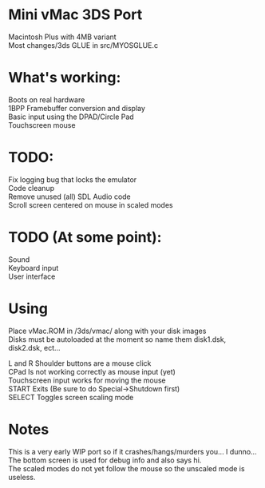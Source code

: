 # Mini vMac 3DS Port

Macintosh Plus with 4MB variant  
Most changes/3ds GLUE in src/MYOSGLUE.c

# What's working:
Boots on real hardware  
1BPP Framebuffer conversion and display  
Basic input using the DPAD/Circle Pad  
Touchscreen mouse  

# TODO:
Fix logging bug that locks the emulator  
Code cleanup  
Remove unused (all) SDL Audio code  
Scroll screen centered on mouse in scaled modes  

# TODO (At some point):
Sound  
Keyboard input  
User interface  

# Using
Place vMac.ROM in /3ds/vmac/ along with your disk images  
Disks must be autoloaded at the moment so name them disk1.dsk, disk2.dsk, ect...
  
L and R Shoulder buttons are a mouse click  
CPad Is not working correctly as mouse input (yet)  
Touchscreen input works for moving the mouse  
START Exits (Be sure to do Special->Shutdown first)  
SELECT Toggles screen scaling mode  

# Notes
This is a very early WIP port so if it crashes/hangs/murders you... I dunno...  
The bottom screen is used for debug info and also says hi.  
The scaled modes do not yet follow the mouse so the unscaled mode is useless.  

